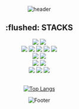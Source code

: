  <div align=center>
  
   ![header](https://capsule-render.vercel.app/api?type=wave&height=400&color=gradient&customColorList=2,12,19,24,30&animation=fadeIn&text=Hakuna%20Matata&fontSize=40&fontAlignY=40)
 
<h2> :flushed: STACKS </h2>
       <img src="https://img.shields.io/badge/unity-FFFFFF?style=for-the-badge&logo=unity&logoColor=black"> 
       <img src="https://img.shields.io/badge/csharp-512BD4?style=for-the-badge&logo=csharp&logoColor=white"> 
       <br/>
        <img src="https://img.shields.io/badge/javascript-F7DF1E?style=for-the-badge&logo=Javascript&logoColor=white"/>
       <img src="https://img.shields.io/badge/TypeScript-FE702E?style=for-the-badge&logo=TypeScript&logoColor=white"/>
       <img src="https://img.shields.io/badge/react-FE2E2E?style=for-the-badge&logo=React&logoColor=white"> 
       <img src="https://img.shields.io/badge/redux-764ABC?style=for-the-badge&logo=Redux&logoColor=white"/>
       <img src="https://img.shields.io/badge/ReactQuery-FEB22E?style=for-the-badge&logo=ReactQuery&logoColor=black"/>
       <br/>
       <img src="https://img.shields.io/badge/REACT NATIVE-4DD528?style=for-the-badge&logo=react&logoColor=white"> 
       <img src="https://img.shields.io/badge/Flutter-28D57F?style=for-the-badge&logo=Flutter&logoColor=white"/>
       <br/>
       <img src="https://img.shields.io/badge/css3-1572B6?style=for-the-badge&logo=Css3&logoColor=white"/>
       <img src="https://img.shields.io/badge/StyledComponents-A8D528?style=for-the-badge&logo=styled-components&logoColor=black"/>
       <br/>
       <img src="https://img.shields.io/badge/NestJs-28D5D5?style=for-the-badge&logo=NestJs&logoColor=white"/>
       <img src="https://img.shields.io/badge/Node.js-28A3D5?style=for-the-badge&logo=Node.js&logoColor=white"/>
       <img src="https://img.shields.io/badge/MicrosoftSQLServer-286FD5?style=for-the-badge&logo=MicrosoftSQLServer&logoColor=white"/> 
        <br/>      
          <br/>
       
[![Top Langs](https://github-readme-stats.vercel.app/api/top-langs/?username=llllling&layout=compact&theme=radical&hide_border=true)](https://github.com/llllling/github-readme-stats)


  
  ![Footer](https://capsule-render.vercel.app/api?type=wave&color=gradient&customColorList=2,12,19,24,30&height=300&section=footer)
</div>
